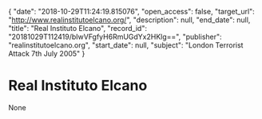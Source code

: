 {
  "date": "2018-10-29T11:24:19.815076", 
  "open_access": false, 
  "target_url": "http://www.realinstitutoelcano.org/", 
  "description": null, 
  "end_date": null, 
  "title": "Real Instituto Elcano", 
  "record_id": "20181029T112419/bIwVFgfyH6RmUGdYx2HKlg==", 
  "publisher": "realinstitutoelcano.org", 
  "start_date": null, 
  "subject": "London Terrorist Attack 7th July 2005"
}

# Real Instituto Elcano

None